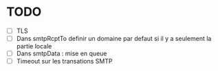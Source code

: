 TODO
=====
- [ ] TLS
- [ ] Dans smtpRcptTo definir un domaine par defaut si il y a seulement la partie locale
- [ ] Dans smtpData : mise en queue
- [ ] Timeout sur les transations SMTP